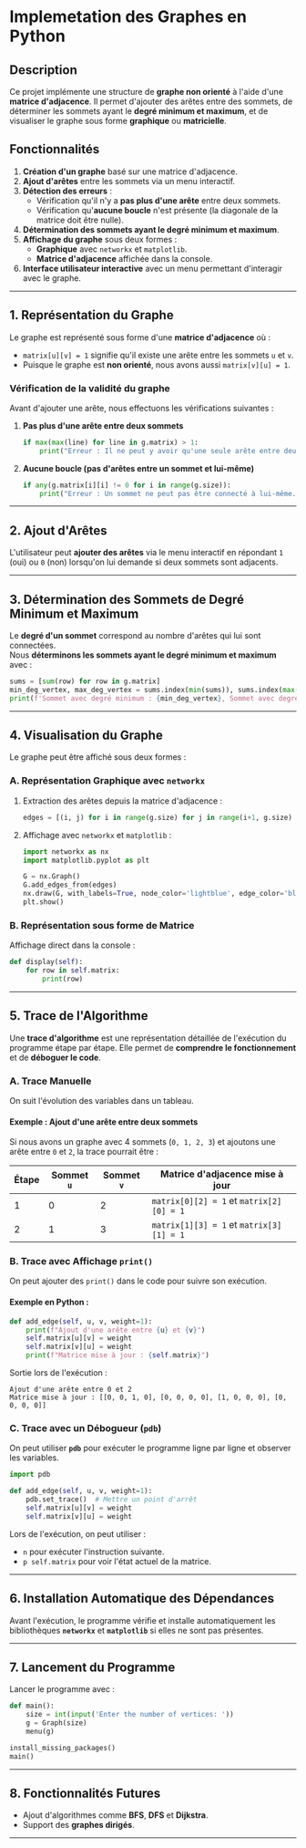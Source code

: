 # **Implemetation des Graphes en Python**  

## **Description**  

Ce projet implémente une structure de **graphe non orienté** à l'aide d'une **matrice d'adjacence**. Il permet d'ajouter des arêtes entre des sommets, de déterminer les sommets ayant le **degré minimum et maximum**, et de visualiser le graphe sous forme **graphique** ou **matricielle**.  

## **Fonctionnalités**  

1. **Création d'un graphe** basé sur une matrice d'adjacence.  
2. **Ajout d'arêtes** entre les sommets via un menu interactif.  
3. **Détection des erreurs** :  
   - Vérification qu'il n'y a **pas plus d'une arête** entre deux sommets.  
   - Vérification qu'**aucune boucle** n'est présente (la diagonale de la matrice doit être nulle).  
4. **Détermination des sommets ayant le degré minimum et maximum**.  
5. **Affichage du graphe** sous deux formes :  
   - **Graphique** avec `networkx` et `matplotlib`.  
   - **Matrice d'adjacence** affichée dans la console.  
6. **Interface utilisateur interactive** avec un menu permettant d'interagir avec le graphe.  

---

## **1. Représentation du Graphe**  

Le graphe est représenté sous forme d'une **matrice d'adjacence** où :  
- `matrix[u][v] = 1` signifie qu'il existe une arête entre les sommets `u` et `v`.  
- Puisque le graphe est **non orienté**, nous avons aussi `matrix[v][u] = 1`.  

### **Vérification de la validité du graphe**  

Avant d'ajouter une arête, nous effectuons les vérifications suivantes :  

1. **Pas plus d'une arête entre deux sommets**  
   ```python
   if max(max(line) for line in g.matrix) > 1:
       print("Erreur : Il ne peut y avoir qu'une seule arête entre deux sommets.")
   ```  

2. **Aucune boucle (pas d'arêtes entre un sommet et lui-même)**  
   ```python
   if any(g.matrix[i][i] != 0 for i in range(g.size)):
       print("Erreur : Un sommet ne peut pas être connecté à lui-même.")
   ```  

---

## **2. Ajout d'Arêtes**  

L'utilisateur peut **ajouter des arêtes** via le menu interactif en répondant `1` (oui) ou `0` (non) lorsqu'on lui demande si deux sommets sont adjacents.

---

## **3. Détermination des Sommets de Degré Minimum et Maximum**  

Le **degré d'un sommet** correspond au nombre d'arêtes qui lui sont connectées.  
Nous **déterminons les sommets ayant le degré minimum et maximum** avec :  

```python
sums = [sum(row) for row in g.matrix]
min_deg_vertex, max_deg_vertex = sums.index(min(sums)), sums.index(max(sums))
print(f'Sommet avec degré minimum : {min_deg_vertex}, Sommet avec degré maximum : {max_deg_vertex}')
```  

---

## **4. Visualisation du Graphe**  

Le graphe peut être affiché sous deux formes :  

### **A. Représentation Graphique avec `networkx`**  

1. Extraction des arêtes depuis la matrice d'adjacence :  
   ```python
   edges = [(i, j) for i in range(g.size) for j in range(i+1, g.size) if g.matrix[i][j] > 0]
   ```  

2. Affichage avec `networkx` et `matplotlib` :  
   ```python
   import networkx as nx
   import matplotlib.pyplot as plt

   G = nx.Graph()
   G.add_edges_from(edges)
   nx.draw(G, with_labels=True, node_color='lightblue', edge_color='black', node_size=2000, font_size=15)
   plt.show()
   ```  

### **B. Représentation sous forme de Matrice**  

Affichage direct dans la console :  
```python
def display(self):
    for row in self.matrix:
        print(row)
```  

---

## **5. Trace de l'Algorithme**  

Une **trace d'algorithme** est une représentation détaillée de l'exécution du programme étape par étape. Elle permet de **comprendre le fonctionnement** et de **déboguer le code**.  

### **A. Trace Manuelle**  
On suit l'évolution des variables dans un tableau.  

#### **Exemple : Ajout d'une arête entre deux sommets**  

Si nous avons un graphe avec 4 sommets (`0, 1, 2, 3`) et ajoutons une arête entre `0` et `2`, la trace pourrait être :  

| Étape | Sommet `u` | Sommet `v` | Matrice d'adjacence mise à jour |
|-------|-----------|-----------|--------------------------------|
| 1     | 0         | 2         | `matrix[0][2] = 1` et `matrix[2][0] = 1` |
| 2     | 1         | 3         | `matrix[1][3] = 1` et `matrix[3][1] = 1` |  

### **B. Trace avec Affichage `print()`**  
On peut ajouter des `print()` dans le code pour suivre son exécution.  

#### **Exemple en Python :**  
```python
def add_edge(self, u, v, weight=1):
    print(f"Ajout d'une arête entre {u} et {v}")
    self.matrix[u][v] = weight
    self.matrix[v][u] = weight
    print(f"Matrice mise à jour : {self.matrix}")
```  

Sortie lors de l'exécution :  
```
Ajout d'une arête entre 0 et 2
Matrice mise à jour : [[0, 0, 1, 0], [0, 0, 0, 0], [1, 0, 0, 0], [0, 0, 0, 0]]
```  

### **C. Trace avec un Débogueur (`pdb`)**  
On peut utiliser **`pdb`** pour exécuter le programme ligne par ligne et observer les variables.  

```python
import pdb

def add_edge(self, u, v, weight=1):
    pdb.set_trace()  # Mettre un point d'arrêt
    self.matrix[u][v] = weight
    self.matrix[v][u] = weight
```  

Lors de l'exécution, on peut utiliser :  
- `n` pour exécuter l'instruction suivante.  
- `p self.matrix` pour voir l'état actuel de la matrice.  

---

## **6. Installation Automatique des Dépendances**  

Avant l'exécution, le programme vérifie et installe automatiquement les bibliothèques **`networkx`** et **`matplotlib`** si elles ne sont pas présentes.  

---

## **7. Lancement du Programme**  

Lancer le programme avec :  

```python
def main():
    size = int(input('Enter the number of vertices: '))
    g = Graph(size)
    menu(g)

install_missing_packages()
main()
```  

---

## **8. Fonctionnalités Futures**  

- Ajout d'algorithmes comme **BFS**, **DFS** et **Dijkstra**.  
- Support des **graphes dirigés**.  

---
